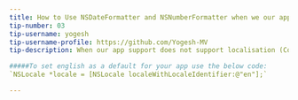 ```yaml
---
title: How to Use NSDateFormatter and NSNumberFormatter when we our app does not support localisation
tip-number: 03
tip-username: yogesh
tip-username-profile: https://github.com/Yogesh-MV
tip-description: When our app support does not support localisation (Consider our app support only in english). Then we have to set localeIdentifier for NSDateFormatter and NSNumberFormatter. Otherwise the formatted string will be display in device locale language. This will cause some failure in our app.

#####To set english as a default for your app use the below code:
`NSLocale *locale = [NSLocale localeWithLocaleIdentifier:@"en"];`

---
```

